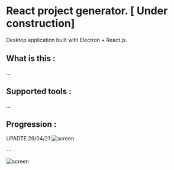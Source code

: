# React project generator. [ Under construction]

Desktop application built with Electron + React.js.

## What is this :

...

## Supported tools :

...

## Progression :

UPADTE 29/04/21
![screen](https://i.gyazo.com/dbcb0bf3ed66fe3c99ec6ff3b5ecfce1.png)

--

![screen](https://i.gyazo.com/09b6f7abde372801ef82df2db16641f4.png)